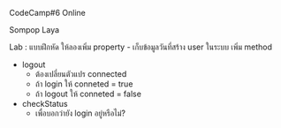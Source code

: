 CodeCamp#6 Online

Sompop Laya

Lab : แบบฝึกหัด
ให้ลองเพิ่ม property
	- เก็บข้อมูลวันที่สร้าง user ในระบบ
เพิ่ม method 
-  logout
	- ต้องเปลี่ยนตัวแปร connected
	- ถ้า login ให้ conneted = true
	- ถ้า logout ให้ conneted = false
- checkStatus
	- เพื่อบอกว่ายัง login อยู่หรือไม่?
